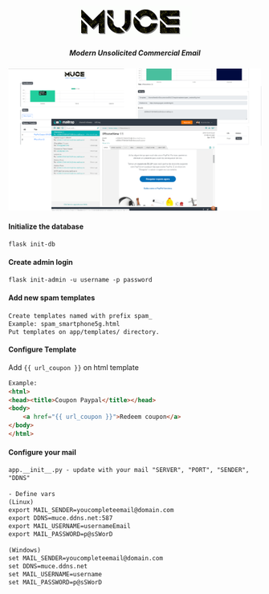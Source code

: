 <p align="center">
  <img src="app/static/images/muce-banner.gif" >
</a></p>
<h5 align="center">Modern Unsolicited Commercial Email</h5>

<p align="center">
  <img src="app/static/images/screenshot-1.png" >
</a></p>

#### Initialize the database
```shell script
flask init-db
```

#### Create admin login
```shell script
flask init-admin -u username -p password
```

#### Add new spam templates
```
Create templates named with prefix spam_
Example: spam_smartphone5g.html
Put templates on app/templates/ directory.
```

#### Configure Template
Add `{{ url_coupon }}` on html template
```html
Example:
<html>
<head><title>Coupon Paypal</title></head>
<body>
    <a href="{{ url_coupon }}">Redeem coupon</a>
</body>
</html>

```

#### Configure your mail
```shell script
app.__init__.py - update with your mail "SERVER", "PORT", "SENDER", "DDNS"

- Define vars
(Linux)
export MAIL_SENDER=youcompleteemail@domain.com
export DDNS=muce.ddns.net:587
export MAIL_USERNAME=usernameEmail
export MAIL_PASSWORD=p@sSWorD

(Windows) 
set MAIL_SENDER=youcompleteemail@domain.com
set DDNS=muce.ddns.net
set MAIL_USERNAME=username
set MAIL_PASSWORD=p@sSWorD
```


